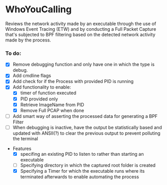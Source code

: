 # WhoYouCalling
Reviews the network activity made by an executable through the use of Windows Event Tracing (ETW) and by conducting a Full Packet Capture that's subjected to BPF filtering based on the detected network activity made by the process. 

### To do:
- [X] Remove debugging function and only have one in which the type is debug.
- [X] Add cmdline flags 
- [X] Add check for if the Process with provided PID is running
- [X] Add functionality to enable:
	- [X] timer of function executed 
	- [X] PID provided only 
	- [X] Retrieve ImageName from PID
	- [X] Remove Full PCAP when done
- [ ] Add smart way of asserting the processed data for generating a BPF Filter
- [ ] When debugging is inactive, have the output be statistically based and updated with ANSII(?) to clear the previous output to prevent polluting the terminal
- Features
  - [X] specifing an existing PID to listen to rather than starting an executable
  - [ ] Specifying directory in which the captured root folder is created
  - [X] Specifying a Timer for which the executable runs where its terminated afterwards to enable automating the process
